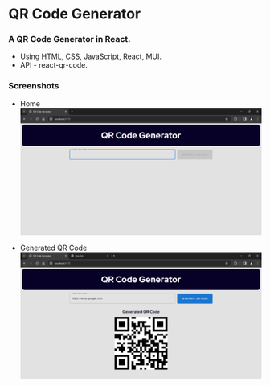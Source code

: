 # QR Code Generator

### A QR Code Generator in React.
- Using HTML, CSS, JavaScript, React, MUI.
- API - react-qr-code.

### Screenshots

- Home
</br><img src="https://raw.githubusercontent.com/ayushmanyd/react-mini-projects/main/qr-code-generator/Screenshots/V1%20-%20Home.png" alt="Home Page" width="500" img-allign= "center">

- Generated QR Code
</br><img src="https://raw.githubusercontent.com/ayushmanyd/react-mini-projects/main/qr-code-generator/Screenshots/V1%20-%20QR%20Generated.png" alt="Weather Search Results" width="500">
